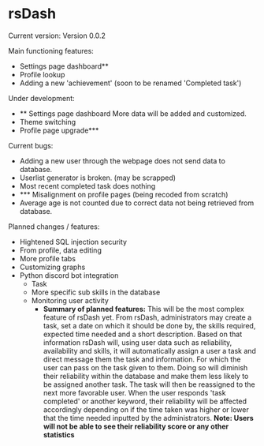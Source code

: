 # rsDash
Current version: Version 0.0.2


Main functioning features:
 - Settings page dashboard**
 - Profile lookup
 - Adding a new 'achievement' (soon to be renamed 'Completed task')

Under development:
 - ** Settings page dashboard
 More data will be added and customized.
 - Theme switching
 - Profile page upgrade***

Current bugs:
 - Adding a new user through the webpage does not send data to database.
 - Userlist generator is broken. (may be scrapped)
 - Most recent completed task does nothing
 - *** Misalignment on profile pages (being recoded from scratch)
 - Average age is not counted due to correct data not being retrieved from database.

Planned changes / features:
 - Hightened SQL injection security
 - From profile, data editing
 - More profile tabs
 - Customizing graphs
 - Python discord bot integration
   - Task
   - More specific sub skills in the database
   - Monitoring user activity
     + **Summary of planned features:**  This will be the most complex feature of rsDash yet. From rsDash, administrators may create a task, set a date on which it should be done by, the skills required, expected time needed and a short description. Based on that information rsDash will, using user data such as reliability, availability and skills, it will automatically assign a user a task and direct message them the task and information. For which the user can pass on the task given to them. Doing so will diminish their reliability within the database and make them less likely to be assigned another task. The task will then be reassigned to the next more favorable user. When the user responds 'task completed' or another keyword, their reliability will be affected accordingly depending on if the time taken was higher or lower that the time needed inputted by the administrators.
    **Note: Users will not be able to see their reliability score or any other statistics**
